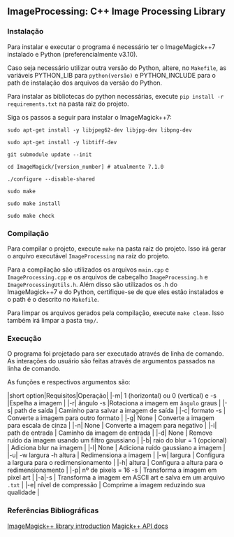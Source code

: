 ## ImageProcessing: C++ Image Processing Library

### Instalação

Para instalar e executar o programa é necessário ter o ImageMagick++7 instalado e Python (preferencialmente v3.10).

Caso seja necessário utilizar outra versão do Python, altere, no `Makefile`, as variáveis PYTHON_LIB para `python(versão)` e PYTHON_INCLUDE para o path de instalação dos arquivos da versão do Python.

Para instalar as bibliotecas do python necessárias, execute `pip install -r requirements.txt` na pasta raiz do projeto.

Siga os passos a seguir para instalar o ImageMagick++7:

```
sudo apt-get install -y libjpeg62-dev libjpg-dev libpng-dev

sudo apt-get install -y libtiff-dev 

git submodule update --init 

cd ImageMagick/[version_number] # atualmente 7.1.0

./configure --disable-shared

sudo make

sudo make install

sudo make check
```

### Compilação
Para compilar o projeto, execute `make` na pasta raiz do projeto. Isso irá gerar o arquivo executável `ImageProcessing` na raiz do projeto.

Para a compilação são utilizados os arquivos `main.cpp` e `ImageProcessing.cpp` e os arquivos de cabeçalho `ImageProcessing.h` e `ImageProcessingUtils.h`. Além disso são utilizados os .h do ImageMagick++7 e do Python, certifique-se de que eles estão instalados e o path é o descrito no `Makefile`.

Para limpar os arquivos gerados pela compilação, execute `make clean`. Isso também irá limpar a pasta `tmp/`.

### Execução

O programa foi projetado para ser executado através de linha de comando. As interações do usuário são feitas através de argumentos passados na linha de comando.

As funções e respectivos argumentos são:

|short option|Requisitos|Operação|
|-m| 1 (horizontal) ou 0 (vertical) e -s |Espelha a imagem |
|-r| ângulo -s |Rotaciona a imagem em `ângulo` graus |
|-s| path de saída | Caminho para salvar a imagem de saída |
|-c| formato -s | Converte a imagem para outro formato |
|-g| None | Converte a imagem para escala de cinza |
|-n| None | Converte a imagem para negativo |
|-i| path de entrada | Caminho da imagem de entrada |
|-d| None | Remove ruído da imagem usando um filtro gaussiano |
|-b| raio do blur = 1 (opcional) | Adiciona blur na imagem |
|-l| None | Adiciona ruído gaussiano a imagem |
|-u| -w largura -h altura | Redimensiona a imagem |
|-w| largura | Configura a largura para o redimensionamento |
|-h| altura | Configura a altura para o redimensionamento |
|-p| nº de pixels = 16 -s | Transforma a imagem em pixel art |
|-a|-s | Transforma a imagem em ASCII art e salva em um arquivo `.txt` |
|-e| nível de compressão | Comprime a imagem reduzindo sua qualidade |

### Referências Bibliográficas

[ImageMagick++ library introduction](https://imagemagick.org/Magick++/tutorial/Magick++_tutorial.pdf)
[Magick++ API docs](https://www.imagemagick.org/Magick++/Image++.html)